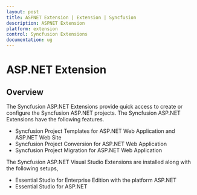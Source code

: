 ```yaml
---
layout: post
title: ASPNET Extension | Extension | Syncfusion
description: ASPNET Extension
platform: extension
control: Syncfusion Extensions
documentation: ug
---
```


# ASP.NET Extension

## Overview

The Syncfusion ASP.NET Extensions provide quick access to create or configure the Syncfusion ASP.NET projects. The Syncfusion ASP.NET Extensions have the following features.


* Syncfusion Project Templates for ASP.NET Web Application and ASP.NET Web Site
* Syncfusion Project Conversion for ASP.NET Web Application
* Syncfusion Project Migration for ASP.NET Web Application

The Syncfusion ASP.NET Visual Studio Extensions are installed along with the following setups,

* Essential Studio for Enterprise Edition with the platform ASP.NET
* Essential Studio for ASP.NET


